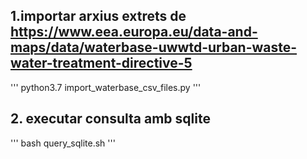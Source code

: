 
## 1.importar arxius extrets de https://www.eea.europa.eu/data-and-maps/data/waterbase-uwwtd-urban-waste-water-treatment-directive-5
'''
python3.7 import_waterbase_csv_files.py
'''

## 2. executar consulta amb sqlite
'''
bash query_sqlite.sh
'''
